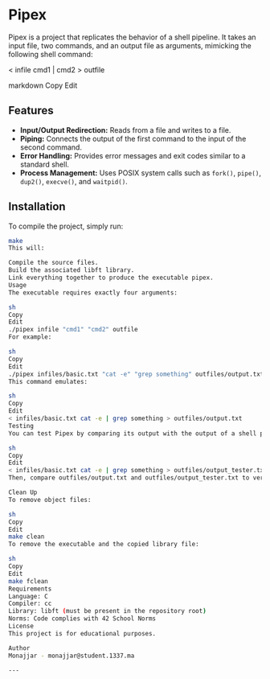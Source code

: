 # Pipex

Pipex is a project that replicates the behavior of a shell pipeline. It takes an input file, two commands, and an output file as arguments, mimicking the following shell command:

< infile cmd1 | cmd2 > outfile

markdown
Copy
Edit

## Features

- **Input/Output Redirection:** Reads from a file and writes to a file.
- **Piping:** Connects the output of the first command to the input of the second command.
- **Error Handling:** Provides error messages and exit codes similar to a standard shell.
- **Process Management:** Uses POSIX system calls such as `fork()`, `pipe()`, `dup2()`, `execve()`, and `waitpid()`.

## Installation

To compile the project, simply run:

```sh
make
This will:

Compile the source files.
Build the associated libft library.
Link everything together to produce the executable pipex.
Usage
The executable requires exactly four arguments:

sh
Copy
Edit
./pipex infile "cmd1" "cmd2" outfile
For example:

sh
Copy
Edit
./pipex infiles/basic.txt "cat -e" "grep something" outfiles/output.txt
This command emulates:

sh
Copy
Edit
< infiles/basic.txt cat -e | grep something > outfiles/output.txt
Testing
You can test Pipex by comparing its output with the output of a shell pipeline. For instance:

sh
Copy
Edit
< infiles/basic.txt cat -e | grep something > outfiles/output_tester.txt
Then, compare outfiles/output.txt and outfiles/output_tester.txt to verify the behavior.

Clean Up
To remove object files:

sh
Copy
Edit
make clean
To remove the executable and the copied library file:

sh
Copy
Edit
make fclean
Requirements
Language: C
Compiler: cc
Library: libft (must be present in the repository root)
Norms: Code complies with 42 School Norms
License
This project is for educational purposes.

Author
Monajjar - monajjar@student.1337.ma

---
